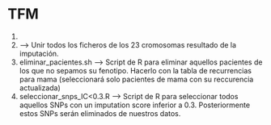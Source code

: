 # TFM

1. 
2. --> Unir todos los ficheros de los 23 cromosomas resultado de la imputación.
3. eliminar_pacientes.sh --> Script de R para eliminar aquellos pacientes de los que no sepamos su fenotipo. Hacerlo con la tabla de recurrencias para mama (seleccionará solo pacientes de mama con su reccurencia 
    actualizada)
4. seleccionar_snps_IC<0.3.R  --> Script de R para seleccionar todos aquellos SNPs con un imputation score inferior a 0.3. Posteriormente estos SNPs serán eliminados de nuestros datos.
